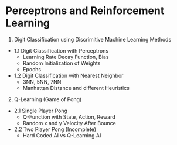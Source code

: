 # Perceptrons and Reinforcement Learning
1. Digit Classification using Discrimitive Machine Learning Methods
- 1.1 Digit Classification with Perceptrons
  - Learning Rate Decay Function, Bias
  - Random Initialization of Weights
  - Epochs
- 1.2 Digit Classification with Nearest Neighbor
  - 3NN, 5NN, 7NN
  - Manhattan Distance and different Heuristics
2. Q-Learning (Game of Pong)
- 2.1 Single Player Pong
  - Q-Function with State, Action, Reward
  - Random x and y Velocity After Bounce
- 2.2 Two Player Pong (Incomplete)
  - Hard Coded AI vs Q-Learning AI
